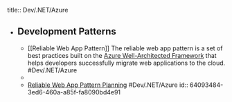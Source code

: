 title:: Dev/.NET/Azure

- ## Development Patterns
	- [[Reliable Web App Pattern]] The reliable web app pattern is a set of best practices built on the [Azure Well-Architected Framework](https://learn.microsoft.com/en-us/azure/architecture/framework/) that helps developers successfully migrate web applications to the cloud. #Dev/.NET/Azure
	-
	- [Reliable Web App Pattern Planning](https://learn.microsoft.com/en-us/azure/architecture/reference-architectures/reliable-web-app/dotnet/pattern-overview) #Dev/.NET/Azure
	  id:: 64093484-3ed6-460a-a85f-fa8090bd4e91